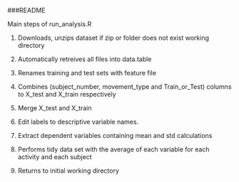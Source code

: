 ###README

Main steps of run_analysis.R 

1) Downloads, unzips dataset if zip or folder does not exist working directory

2) Automatically retreives all files into data.table

3) Renames training and test sets with feature file

4) Combines (subject_number, movement_type and Train_or_Test) columns to X_test and X_train respectively

5) Merge X_test and X_train 

6) Edit labels to descriptive variable names.

7) Extract dependent variables containing mean and std calculations 

8) Performs tidy data set with the average of each variable for each activity and each subject

9) Returns to initial working directory
